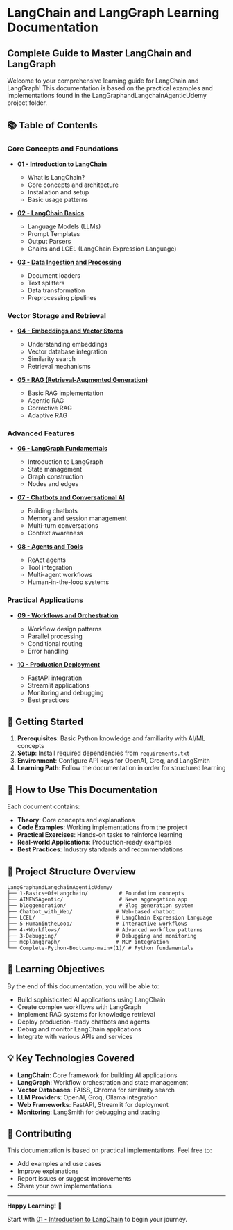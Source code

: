 # LangChain and LangGraph Learning Documentation

## Complete Guide to Master LangChain and LangGraph

Welcome to your comprehensive learning guide for LangChain and LangGraph! This documentation is based on the practical examples and implementations found in the LangGraphandLangchainAgenticUdemy project folder.

## 📚 Table of Contents

### Core Concepts and Foundations
- **[01 - Introduction to LangChain](01-introduction-to-langchain.md)**
  - What is LangChain?
  - Core concepts and architecture
  - Installation and setup
  - Basic usage patterns

- **[02 - LangChain Basics](02-langchain-basics.md)**
  - Language Models (LLMs)
  - Prompt Templates
  - Output Parsers
  - Chains and LCEL (LangChain Expression Language)

- **[03 - Data Ingestion and Processing](03-data-ingestion-processing.md)**
  - Document loaders
  - Text splitters
  - Data transformation
  - Preprocessing pipelines

### Vector Storage and Retrieval
- **[04 - Embeddings and Vector Stores](04-embeddings-vectorstores.md)**
  - Understanding embeddings
  - Vector database integration
  - Similarity search
  - Retrieval mechanisms

- **[05 - RAG (Retrieval-Augmented Generation)](05-rag-systems.md)**
  - Basic RAG implementation
  - Agentic RAG
  - Corrective RAG
  - Adaptive RAG

### Advanced Features
- **[06 - LangGraph Fundamentals](06-langgraph-fundamentals.md)**
  - Introduction to LangGraph
  - State management
  - Graph construction
  - Nodes and edges

- **[07 - Chatbots and Conversational AI](07-chatbots-conversational-ai.md)**
  - Building chatbots
  - Memory and session management
  - Multi-turn conversations
  - Context awareness

- **[08 - Agents and Tools](08-agents-tools.md)**
  - ReAct agents
  - Tool integration
  - Multi-agent workflows
  - Human-in-the-loop systems

### Practical Applications
- **[09 - Workflows and Orchestration](09-workflows-orchestration.md)**
  - Workflow design patterns
  - Parallel processing
  - Conditional routing
  - Error handling

- **[10 - Production Deployment](10-production-deployment.md)**
  - FastAPI integration
  - Streamlit applications
  - Monitoring and debugging
  - Best practices

## 🚀 Getting Started

1. **Prerequisites**: Basic Python knowledge and familiarity with AI/ML concepts
2. **Setup**: Install required dependencies from `requirements.txt`
3. **Environment**: Configure API keys for OpenAI, Groq, and LangSmith
4. **Learning Path**: Follow the documentation in order for structured learning

## 📖 How to Use This Documentation

Each document contains:
- **Theory**: Core concepts and explanations
- **Code Examples**: Working implementations from the project
- **Practical Exercises**: Hands-on tasks to reinforce learning
- **Real-world Applications**: Production-ready examples
- **Best Practices**: Industry standards and recommendations

## 🔧 Project Structure Overview

```
LangGraphandLangchainAgenticUdemy/
├── 1-Basics+Of+Langchain/          # Foundation concepts
├── AINEWSAgentic/                  # News aggregation app
├── bloggeneration/                 # Blog generation system
├── Chatbot_with_Web/              # Web-based chatbot
├── LCEL/                          # LangChain Expression Language
├── 5-HumanintheLoop/              # Interactive workflows
├── 4-+Workflows/                  # Advanced workflow patterns
├── 3-Debugging/                   # Debugging and monitoring
├── mcplanggraph/                  # MCP integration
└── Complete-Python-Bootcamp-main+(1)/ # Python fundamentals
```

## 🎯 Learning Objectives

By the end of this documentation, you will be able to:
- Build sophisticated AI applications using LangChain
- Create complex workflows with LangGraph
- Implement RAG systems for knowledge retrieval
- Deploy production-ready chatbots and agents
- Debug and monitor LangChain applications
- Integrate with various APIs and services

## 💡 Key Technologies Covered

- **LangChain**: Core framework for building AI applications
- **LangGraph**: Workflow orchestration and state management
- **Vector Databases**: FAISS, Chroma for similarity search
- **LLM Providers**: OpenAI, Groq, Ollama integration
- **Web Frameworks**: FastAPI, Streamlit for deployment
- **Monitoring**: LangSmith for debugging and tracing

## 🤝 Contributing

This documentation is based on practical implementations. Feel free to:
- Add examples and use cases
- Improve explanations
- Report issues or suggest improvements
- Share your own implementations

---

**Happy Learning!** 🎉

Start with [01 - Introduction to LangChain](01-introduction-to-langchain.md) to begin your journey.
